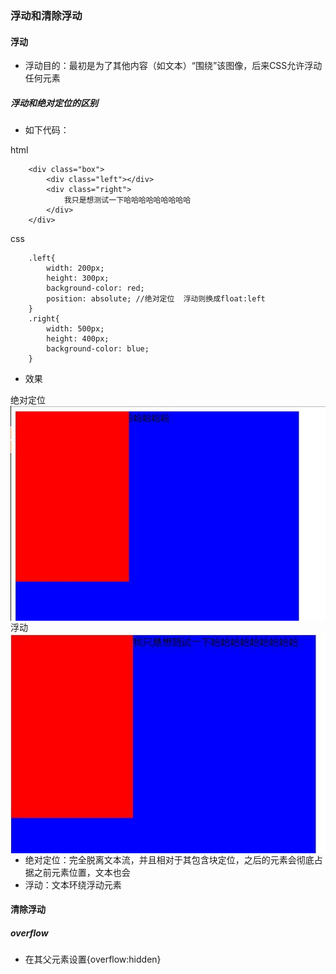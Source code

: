 ### 浮动和清除浮动
#### 浮动
+ 浮动目的：最初是为了其他内容（如文本）“围绕”该图像，后来CSS允许浮动任何元素

##### 浮动和绝对定位的区别
+ 如下代码：   

html
```
    <div class="box">
        <div class="left"></div>
        <div class="right">
            我只是想测试一下哈哈哈哈哈哈哈哈哈
        </div>
    </div>     

```
css
```
    .left{
        width: 200px;
        height: 300px;
        background-color: red;
        position: absolute; //绝对定位  浮动则换成float:left
    }
    .right{
        width: 500px;
        height: 400px;
        background-color: blue;
    }

```
+ 效果  

绝对定位
<img src='./images/float1.JPG' align="left" />

浮动
<img src='./images/float2.JPG' align="left" />

+ 绝对定位：完全脱离文本流，并且相对于其包含块定位，之后的元素会彻底占据之前元素位置，文本也会
+ 浮动：文本环绕浮动元素

#### 清除浮动
##### overflow
+ 在其父元素设置{overflow:hidden}
